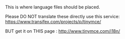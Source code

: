 This is where language files should be placed.

Please DO NOT translate these directly use this service: https://www.transifex.com/projects/p/tinymce/

BUT get it on THIS page : http://www.tinymce.com/i18n/
